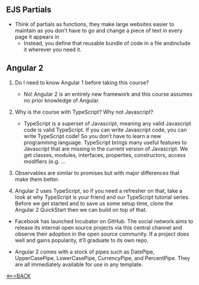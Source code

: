## EJS Partials

- Think of partials as functions, they make large websites easier to maintain as you don’t have to go and change a piece of text in every page it appears in
    - Instead, you define that reusable bundle of code in a file andinclude it wherever you need it.

## Angular 2

1. Do I need to know Angular 1 before taking this course?

    - No! Angular 2 is an entirely new framework and this course assumes no prior knowledge of Angular.

2. Why is the course with TypeScript? Why not Javascript?

    - TypeScript is a superset of Javascript, meaning any valid Javascript code is valid TypeScript. If you can write Javascript code, you can write TypeScript code! So you don’t have to learn a new programming language. TypeScript brings many useful features to Javascript that are missing in the current version of Javascript. We get classes, modules, interfaces, properties, constructors, access modifiers (e.g. …

3. Observables are similar to promises but with major differences that make them better.

4. Angular 2 uses TypeScript, so if you need a refresher on that, take a look at why TypeScript is your friend and our TypeScript tutorial series.
Before we get started and to save us some setup time, clone the Angular 2 QuickStart then we can build on top of that.

-  Facebook has launched Incubator on GitHub. The social network aims to release its internal open source projects via this central channel and observe their adoption in the open source community. If a project does well and gains popularity, it’ll graduate to its own repo.

- Angular 2 comes with a stock of pipes such as DatePipe, UpperCasePipe, LowerCasePipe, CurrencyPipe, and PercentPipe. They are all immediately available for use in any template.

[<===BACK](README.MD)